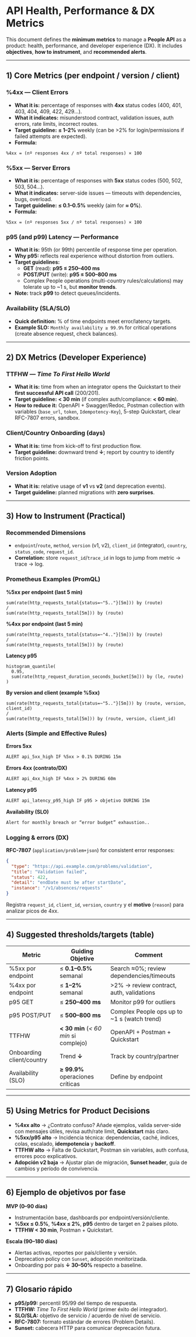# API Health, Performance & DX Metrics

This document defines the **minimum metrics** to manage a **People API** as a product: health, performance, and developer experience (DX). It includes **objectives**, **how to instrument**, and **recommended alerts**.

---

## 1) Core Metrics (per endpoint / version / client)

### %4xx — Client Errors
- **What it is:** percentage of responses with **4xx** status codes (400, 401, 403, 404, 409, 422, 429…).
- **What it indicates:** misunderstood contract, validation issues, auth errors, rate limits, incorrect routes.
- **Target guideline:** **≤ 1–2%** weekly (can be >2% for login/permissions if failed attempts are expected).
- **Formula:**
```
%4xx = (nº responses 4xx / nº total responses) × 100
```

### %5xx — Server Errors
- **What it is:** percentage of responses with **5xx** status codes (500, 502, 503, 504…).
- **What it indicates:** server-side issues — timeouts with dependencies, bugs, overload.
- **Target guideline:** **≤ 0.1–0.5%** weekly (aim for **≈ 0%**).
- **Formula:**
```
%5xx = (nº responses 5xx / nº total responses) × 100
```

### p95 (and p99) Latency — Performance
- **What it is:** 95th (or 99th) percentile of response time per operation.
- **Why p95:** reflects real experience without distortion from outliers.
- **Target guidelines:**
  - **GET** (read): **p95 ≤ 250–400 ms**
  - **POST/PUT** (write): **p95 ≤ 500–800 ms**
  - Complex People operations (multi-country rules/calculations) may tolerate up to ~1 s, but **monitor trends**.
- **Note:** track **p99** to detect queues/incidents.

### Availability (SLA/SLO)
- **Quick definition:** % of time endpoints meet error/latency targets.
- **Example SLO:** `Monthly availability ≥ 99.9%` for critical operations (create absence request, check balances).

---

## 2) DX Metrics (Developer Experience)

### TTFHW — *Time To First Hello World*
- **What it is:** time from when an integrator opens the Quickstart to their **first successful API call** (200/201).
- **Target guideline:** **< 30 min** (if complex auth/compliance: **< 60 min**).
- **How to reduce it:** OpenAPI + Swagger/Redoc, Postman collection with variables (`base_url`, `token`, `Idempotency-Key`), 5-step Quickstart, clear RFC-7807 errors, sandbox.

### Client/Country Onboarding (days)
- **What it is:** time from kick-off to first production flow.
- **Target guideline:** downward trend **↓**; report by country to identify friction points.

### Version Adoption
- **What it is:** relative usage of **v1** vs **v2** (and deprecation events).
- **Target guideline:** planned migrations with **zero surprises**.

---

## 3) How to Instrument (Practical)

### Recommended Dimensions
- `endpoint`/`route`, `method`, `version` (v1, v2), `client_id` (integrator), `country`, `status_code`, `request_id`.
- **Correlation:** store `request_id`/`trace_id` in logs to jump from metric → trace → log.

### Prometheus Examples (PromQL)

**%5xx per endpoint (last 5 min)**
```promql
sum(rate(http_requests_total{status=~"5.."}[5m])) by (route)
/ 
sum(rate(http_requests_total[5m])) by (route)
```

**%4xx por endpoint (last 5 min)**
```promql
sum(rate(http_requests_total{status=~"4.."}[5m])) by (route)
/ 
sum(rate(http_requests_total[5m])) by (route)
```

**Latency p95**
```promql
histogram_quantile(
  0.95,
  sum(rate(http_request_duration_seconds_bucket[5m])) by (le, route)
)
```

**By version and client (example %5xx)**
```promql
sum(rate(http_requests_total{status=~"5.."}[5m])) by (route, version, client_id)
/ 
sum(rate(http_requests_total[5m])) by (route, version, client_id)
```

### Alerts (Simple and Effective Rules)

**Errors 5xx**
```txt
ALERT api_5xx_high IF %5xx > 0.1% DURING 15m
```

**Errors 4xx (contrato/DX)**
```txt
ALERT api_4xx_high IF %4xx > 2% DURING 60m
```

**Latency p95**
```txt
ALERT api_latency_p95_high IF p95 > objetivo DURING 15m
```

**Availability (SLO)**
```txt
Alert for monthly breach or “error budget” exhaustion..
```

### Logging & errors (DX)

**RFC-7807** (`application/problem+json`) for consistent error responses:
```json
{
  "type": "https://api.example.com/problems/validation",
  "title": "Validation failed",
  "status": 422,
  "detail": "endDate must be after startDate",
  "instance": "/v1/absences/requests"
}
```

Registra `request_id`, `client_id`, `version`, `country` y el **motivo** (`reason`) para analizar picos de 4xx.

---

## 4) Suggested thresholds/targets (table)

| Metric                  | Guiding Objetive                         | Comment                                        |
|-------------------------|---------------------------------------|---------------------------------------------------|
| %5xx por endpoint       | ≤ **0.1–0.5%** semanal                | Search ≈0%; review dependencies/timeouts         |
| %4xx por endpoint       | ≤ **1–2%** semanal                    | >2% → review contract, auth, validations        |
| p95 GET                 | ≤ **250–400 ms**                      | Monitor p99 for outliers                       |
| p95 POST/PUT            | ≤ **500–800 ms**                      | Complex People ops up to ~1 s (watch trend)      |
| TTFHW                   | **< 30 min** (*< 60 min* si complejo) | OpenAPI + Postman + Quickstart                    |
| Onboarding client/country | Trend **↓**                       | Track by country/partner                            |
| Availability (SLO)    | **≥ 99.9%** operaciones críticas      | Define by endpoint                              |

---

## 5) Using Metrics for Product Decisions

- **%4xx alto** → ¿Contrato confuso? Añade ejemplos, valida server-side con mensajes útiles, revisa auth/rate limit, **Quickstart** más claro.  
- **%5xx/p95 alto** → Incidencia técnica: dependencias, caché, índices, colas, escalado, **idempotencia** y **backoff**.  
- **TTFHW alto** → Falta de Quickstart, Postman sin variables, auth confusa, errores poco explicativos.  
- **Adopción v2 baja** → Ajustar plan de migración, **Sunset header**, guía de cambios y período de convivencia.

---

## 6) Ejemplo de objetivos por fase

**MVP (0–90 días)**
- Instrumentación base, dashboards por endpoint/versión/cliente.  
- **%5xx ≤ 0.5%**, **%4xx ≤ 2%**, **p95** dentro de target en 2 países piloto.  
- **TTFHW < 30 min**, Postman + Quickstart.

**Escala (90–180 días)**
- Alertas activas, reportes por país/cliente y versión.  
- Deprecation policy con `Sunset`, adopción monitorizada.  
- Onboarding por país **↓ 30–50%** respecto a baseline.

---

## 7) Glosario rápido
- **p95/p99:** percentil 95/99 del tiempo de respuesta.  
- **TTFHW:** *Time To First Hello World* (primer éxito del integrador).  
- **SLO/SLA:** objetivo de servicio / acuerdo de nivel de servicio.  
- **RFC-7807:** formato estándar de errores (Problem Details).  
- **Sunset:** cabecera HTTP para comunicar deprecación futura.
